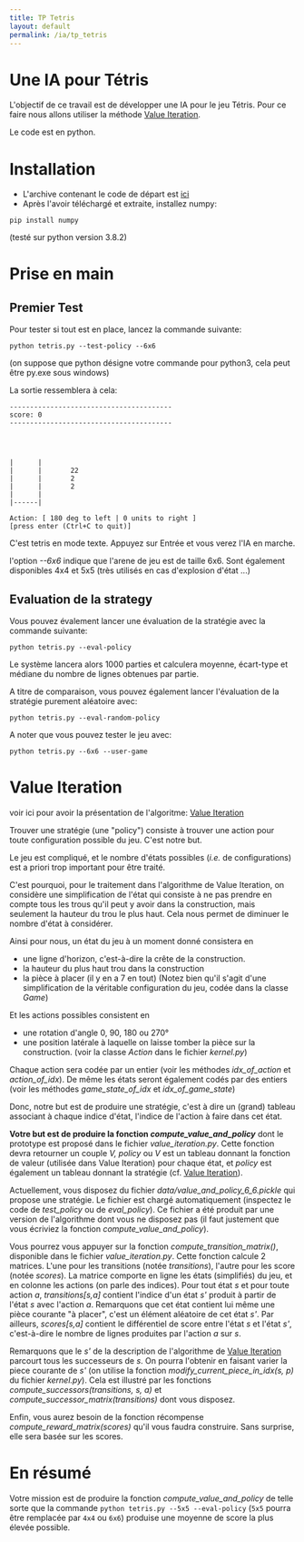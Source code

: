 ```yaml
---
title: TP Tetris
layout: default
permalink: /ia/tp_tetris
---
```


# Une IA pour Tétris

L'objectif de ce travail est de développer une IA pour le jeu Tétris. Pour ce faire nous allons utiliser la méthode [Value Iteration](/ia/dice_example).

Le code est en python.

# Installation

* L'archive contenant le code de départ est [ici](TetrisIA.zip)
* Après l'avoir téléchargé et extraite, installez numpy:
```
pip install numpy
```

(testé sur python version 3.8.2)

# Prise en main

## Premier Test

Pour tester si tout est en place, lancez la commande suivante:
```
python tetris.py --test-policy --6x6
```
(on suppose que python désigne votre commande pour python3, cela peut être py.exe sous windows)

La sortie ressemblera à cela:
```
----------------------------------------
score: 0
----------------------------------------
                    
                    
                    
                    
|      |            
|      |       22   
|      |       2    
|      |       2    
|      |            
|------|            

Action: [ 180 deg to left | 0 units to right ]
[press enter (Ctrl+C to quit)]
````

C'est tetris en mode texte. Appuyez sur Entrée et vous verez l'IA en marche.

l'option *--6x6* indique que l'arene de jeu est de taille 6x6. Sont également disponibles 4x4 et 5x5 (très utilisés en cas d'explosion d'état ...)

## Evaluation de la strategy

Vous pouvez évalement lancer une évaluation de la stratégie avec la commande suivante:

```
python tetris.py --eval-policy
```

Le système lancera alors 1000 parties et calculera moyenne, écart-type et médiane du nombre de lignes obtenues par partie.

A titre de comparaison, vous pouvez également lancer l'évaluation de la stratégie purement aléatoire avec:
```
python tetris.py --eval-random-policy
``` 

A noter que vous pouvez tester le jeu avec:
```
python tetris.py --6x6 --user-game
``` 

# Value Iteration

voir ici pour avoir la présentation de l'algoritme: [Value Iteration](/ia/dice_example)

Trouver une stratégie (une "policy") consiste à trouver une action pour toute configuration possible du jeu. C'est notre but.

Le jeu est compliqué, et le nombre d'états possibles (*i.e.* de configurations) est a priori trop important pour être traité.

C'est pourquoi, pour le traitement dans l'algorithme de Value Iteration, on considère une simplification de l'état qui consiste à ne pas prendre en compte tous les trous qu'il peut y avoir dans la construction, mais seulement la hauteur du trou le plus haut. Cela nous permet de diminuer le nombre d'état à considérer.

Ainsi pour nous, un état du jeu à un moment donné consistera en
- une ligne d'horizon, c'est-à-dire la crête de la construction.
- la hauteur du plus haut trou dans la construction
- la pièce à placer (il y en a 7 en tout)
(Notez bien qu'il s'agit d'une simplification de la véritable configuration du jeu, codée dans la classe *Game*)


Et les actions possibles consistent en
- une rotation d'angle 0, 90, 180 ou 270°
- une position latérale à laquelle on laisse tomber la pièce sur la construction. (voir la classe *Action* dans le fichier *kernel.py*)

Chaque action sera codée par un entier (voir les méthodes *idx_of_action* et *action_of_idx*).
De même les états seront également codés par des entiers (voir les méthodes *game_state_of_idx* et *idx_of_game_state*)

Donc, notre but est de produire une stratégie, c'est à dire un (grand) tableau associant à chaque indice d'état, l'indice de l'action à faire dans cet état. 

**Votre but est de produire la fonction *compute_value_and_policy*** dont le prototype est proposé dans le fichier *value_iteration.py*.
Cette fonction devra retourner un couple *V, policy* ou *V* est un tableau donnant la fonction de valeur (utilisée dans Value Iteration) pour chaque état, et *policy* est également un tableau donnant la stratégie (cf. [Value Iteration](/ia/dice_example)).

Actuellement, vous disposez du fichier *data/value_and_policy_6_6.pickle* qui propose une stratégie. Le fichier est chargé automatiquement (inspectez le code de *test_policy* ou de *eval_policy*). Ce fichier a été produit par une version de l'algorithme dont vous ne disposez pas (il faut justement que vous écriviez la fonction *compute_value_and_policy*).

Vous pourrez vous appuyer sur la fonction
*compute_transition_matrix()*, disponible dans le fichier *value_iteration.py*. Cette fonction calcule 2 matrices. L'une pour les transitions (notée *transitions*), l'autre pour les score (notée *scores*). La matrice comporte en ligne les états (simplifiés) du jeu, et en colonne les actions (on parle des indices).
Pour tout état *s* et pour toute action *a*, *transitions[s,a]* contient l'indice d'un état *s'* produit à partir de l'état *s* avec l'action *a*. Remarquons que cet état contient lui même une pièce courante "à placer", c'est un élément aléatoire de cet état *s'*.
Par ailleurs, *scores[s,a]* contient le différentiel de score entre l'état *s* et l'état *s'*, c'est-à-dire le nombre de lignes produites par l'action *a* sur *s*.

Remarquons que le *s'* de la description de l'algorithme de [Value Iteration](/ia/dice_example) parcourt tous les successeurs de *s*. On pourra l'obtenir en faisant varier la piece courante de *s'* (on utilise la fonction *modify_current_piece_in_idx(s, p)* du fichier *kernel.py*). Cela est illustré par les fonctions *compute_successors(transitions, s, a)* et *compute_successor_matrix(transitions)* dont vous disposez.

Enfin, vous aurez besoin de la fonction récompense *compute_reward_matrix(scores)* qu'il vous faudra construire. Sans surprise, elle sera basée sur les scores.

# En résumé

Votre mission est de produire la fonction *compute_value_and_policy* de telle sorte que la commande `python tetris.py --5x5 --eval-policy` (`5x5` pourra être remplacée par `4x4` ou `6x6`) produise une moyenne de score la plus élevée possible.
